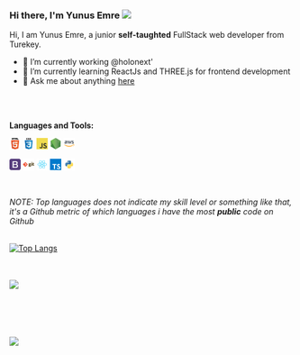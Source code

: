 ### Hi there, I'm Yunus Emre <img width="30" src="https://yunusemre482.githubusercontent.com/e8e7b06ecf583bc040eb60e44eb5b8e0ecc5421320a92929ce21522dbc34c891/68747470733a2f2f6d656469612e67697068792e636f6d2f6d656469612f6876524a434c467a6361737252346961377a2f67697068792e676966">
 
 
Hi, I am Yunus Emre, a junior **self-taughted** FullStack web developer from Turekey.
<br />

- 🔭 I’m currently working @holonext'
- 🌱 I’m currently learning ReactJs and THREE.js for frontend development
- 💬 Ask me about anything [here](https://github.com/yunusemre482/yunusemre482/issues)

<br />
<br />

**Languages and Tools:**  

<code><img height="20" src="https://raw.githubusercontent.com/github/explore/80688e429a7d4ef2fca1e82350fe8e3517d3494d/topics/html/html.png"></code>
<code><img height="20" src="https://raw.githubusercontent.com/github/explore/80688e429a7d4ef2fca1e82350fe8e3517d3494d/topics/css/css.png"></code>
<code><img height="20" src="https://raw.githubusercontent.com/github/explore/80688e429a7d4ef2fca1e82350fe8e3517d3494d/topics/javascript/javascript.png"></code>
<code><img height="20" src="https://raw.githubusercontent.com/github/explore/80688e429a7d4ef2fca1e82350fe8e3517d3494d/topics/nodejs/nodejs.png"></code>
<code><img height="20" src="https://raw.githubusercontent.com/github/explore/80688e429a7d4ef2fca1e82350fe8e3517d3494d/topics/aws/aws.png"></code>

<code><img height="20" src="https://raw.githubusercontent.com/github/explore/80688e429a7d4ef2fca1e82350fe8e3517d3494d/topics/bootstrap/bootstrap.png"></code>
<code><img height="20" src="https://raw.githubusercontent.com/github/explore/80688e429a7d4ef2fca1e82350fe8e3517d3494d/topics/git/git.png"></code>
<code><img height="20" src="https://raw.githubusercontent.com/github/explore/80688e429a7d4ef2fca1e82350fe8e3517d3494d/topics/react/react.png"></code>
<code><img height="20" src="https://raw.githubusercontent.com/github/explore/80688e429a7d4ef2fca1e82350fe8e3517d3494d/topics/typescript/typescript.png"></code>
<code><img height="20" src="https://raw.githubusercontent.com/github/explore/80688e429a7d4ef2fca1e82350fe8e3517d3494d/topics/python/python.png"></code>

<br />

*NOTE: Top languages does not indicate my skill level or something like that, it's a Github metric of which languages i have the most __**public**__ code on Github*
<br />
<br />

[![Top Langs](https://github-readme-stats.vercel.app/api/top-langs/?username=yunusemre482&langs_count=8)](https://github.com/yunusemre482/github-readme-stats)

<br />
<br />

<div align="left">
    <img src="https://github-readme-stats.vercel.app/api?username=yunusemre482&show_icons=true&theme=light&hide_border=false" width="%100" height="200px">
</div>

</a>
<br>
<br />
<br />
<br />

![](https://komarev.com/ghpvc/?username=yunusemre482&color=dc143c)
